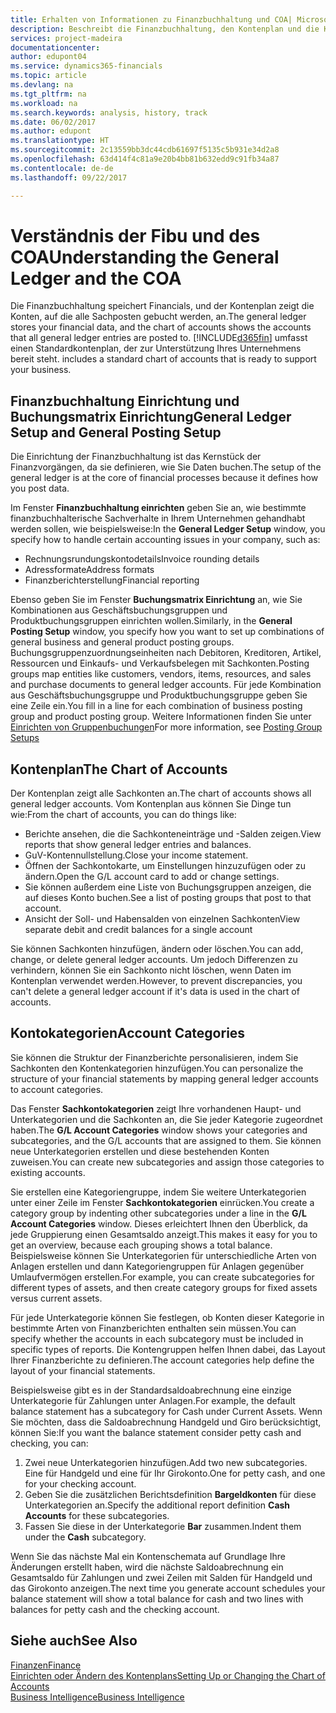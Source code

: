 ```yaml
---
title: Erhalten von Informationen zu Finanzbuchhaltung und COA| Microsoft Docs
description: Beschreibt die Finanzbuchhaltung, den Kontenplan und die Kontokategorien.
services: project-madeira
documentationcenter: 
author: edupont04
ms.service: dynamics365-financials
ms.topic: article
ms.devlang: na
ms.tgt_pltfrm: na
ms.workload: na
ms.search.keywords: analysis, history, track
ms.date: 06/02/2017
ms.author: edupont
ms.translationtype: HT
ms.sourcegitcommit: 2c13559bb3dc44cdb61697f5135c5b931e34d2a8
ms.openlocfilehash: 63d414f4c81a9e20b4bb81b632edd9c91fb34a87
ms.contentlocale: de-de
ms.lasthandoff: 09/22/2017

---
```

# <a name="understanding-the-general-ledger-and-the-coa"></a><span data-ttu-id="aee85-103">Verständnis der Fibu und des COA</span><span class="sxs-lookup"><span data-stu-id="aee85-103">Understanding the General Ledger and the COA</span></span>
<span data-ttu-id="aee85-104">Die Finanzbuchhaltung speichert Financials, und der Kontenplan zeigt die Konten, auf die alle Sachposten gebucht werden, an.</span><span class="sxs-lookup"><span data-stu-id="aee85-104">The general ledger stores your financial data, and the chart of accounts shows the accounts that all general ledger entries are posted to.</span></span> [!INCLUDE[d365fin](includes/d365fin_md.md)]<span data-ttu-id="aee85-105"> umfasst einen Standardkontenplan, der zur Unterstützung Ihres Unternehmens bereit steht.</span><span class="sxs-lookup"><span data-stu-id="aee85-105"> includes a standard chart of accounts that is ready to support your business.</span></span>

## <a name="general-ledger-setup-and-general-posting-setup"></a><span data-ttu-id="aee85-106">Finanzbuchhaltung Einrichtung und Buchungsmatrix Einrichtung</span><span class="sxs-lookup"><span data-stu-id="aee85-106">General Ledger Setup and General Posting Setup</span></span>
<span data-ttu-id="aee85-107">Die Einrichtung der Finanzbuchhaltung ist das Kernstück der Finanzvorgängen, da sie definieren, wie Sie Daten buchen.</span><span class="sxs-lookup"><span data-stu-id="aee85-107">The setup of the general ledger is at the core of financial processes because it defines how you post data.</span></span>  

<span data-ttu-id="aee85-108">Im Fenster **Finanzbuchhaltung einrichten** geben Sie an, wie bestimmte finanzbuchhalterische Sachverhalte in Ihrem Unternehmen gehandhabt werden sollen, wie beispielsweise:</span><span class="sxs-lookup"><span data-stu-id="aee85-108">In the **General Ledger Setup** window, you specify how to handle certain accounting issues in your company, such as:</span></span>  

* <span data-ttu-id="aee85-109">Rechnungsrundungskontodetails</span><span class="sxs-lookup"><span data-stu-id="aee85-109">Invoice rounding details</span></span>  
* <span data-ttu-id="aee85-110">Adressformate</span><span class="sxs-lookup"><span data-stu-id="aee85-110">Address formats</span></span>  
* <span data-ttu-id="aee85-111">Finanzberichterstellung</span><span class="sxs-lookup"><span data-stu-id="aee85-111">Financial reporting</span></span>  

<span data-ttu-id="aee85-112">Ebenso geben Sie im Fenster **Buchungsmatrix Einrichtung** an, wie Sie Kombinationen aus Geschäftsbuchungsgruppen und Produktbuchungsgruppen einrichten wollen.</span><span class="sxs-lookup"><span data-stu-id="aee85-112">Similarly, in the **General Posting Setup** window, you specify how you want to set up combinations of general business and general product posting groups.</span></span> <span data-ttu-id="aee85-113">Buchungsgruppenzuordnungseinheiten nach Debitoren, Kreditoren, Artikel, Ressourcen und Einkaufs- und Verkaufsbelegen mit Sachkonten.</span><span class="sxs-lookup"><span data-stu-id="aee85-113">Posting groups map entities like customers, vendors, items, resources, and sales and purchase documents to general ledger accounts.</span></span> <span data-ttu-id="aee85-114">Für jede Kombination aus Geschäftsbuchungsgruppe und Produktbuchungsgruppe geben Sie eine Zeile ein.</span><span class="sxs-lookup"><span data-stu-id="aee85-114">You fill in a line for each combination of business posting group and product posting group.</span></span> <span data-ttu-id="aee85-115">Weitere Informationen finden Sie unter [Einrichten von Gruppenbuchungen](finance-posting-groups.md)</span><span class="sxs-lookup"><span data-stu-id="aee85-115">For more information, see [Posting Group Setups](finance-posting-groups.md)</span></span>  

## <a name="the-chart-of-accounts"></a><span data-ttu-id="aee85-116">Kontenplan</span><span class="sxs-lookup"><span data-stu-id="aee85-116">The Chart of Accounts</span></span>
<span data-ttu-id="aee85-117">Der Kontenplan zeigt alle Sachkonten an.</span><span class="sxs-lookup"><span data-stu-id="aee85-117">The chart of accounts shows all general ledger accounts.</span></span> <span data-ttu-id="aee85-118">Vom Kontenplan aus können Sie Dinge tun wie:</span><span class="sxs-lookup"><span data-stu-id="aee85-118">From the chart of accounts, you can do things like:</span></span>  

* <span data-ttu-id="aee85-119">Berichte ansehen, die die Sachkonteneinträge und -Salden zeigen.</span><span class="sxs-lookup"><span data-stu-id="aee85-119">View reports that show general ledger entries and balances.</span></span>  
* <span data-ttu-id="aee85-120">GuV-Kontennullstellung.</span><span class="sxs-lookup"><span data-stu-id="aee85-120">Close your income statement.</span></span>  
* <span data-ttu-id="aee85-121">Öffnen der Sachkontokarte, um Einstellungen hinzuzufügen oder zu ändern.</span><span class="sxs-lookup"><span data-stu-id="aee85-121">Open the G/L account card to add or change settings.</span></span>  
* <span data-ttu-id="aee85-122">Sie können außerdem eine Liste von Buchungsgruppen anzeigen, die auf dieses Konto buchen.</span><span class="sxs-lookup"><span data-stu-id="aee85-122">See a list of posting groups that post to that account.</span></span>
* <span data-ttu-id="aee85-123">Ansicht der Soll- und Habensalden von einzelnen Sachkonten</span><span class="sxs-lookup"><span data-stu-id="aee85-123">View separate debit and credit balances for a single account</span></span>  

<span data-ttu-id="aee85-124">Sie können Sachkonten hinzufügen, ändern oder löschen.</span><span class="sxs-lookup"><span data-stu-id="aee85-124">You can add, change, or delete general ledger accounts.</span></span> <span data-ttu-id="aee85-125">Um jedoch Differenzen zu verhindern, können Sie ein Sachkonto nicht löschen, wenn Daten im Kontenplan verwendet werden.</span><span class="sxs-lookup"><span data-stu-id="aee85-125">However, to prevent discrepancies, you can't delete a general ledger account if it's data is used in the chart of accounts.</span></span>  

## <a name="account-categories"></a><span data-ttu-id="aee85-126">Kontokategorien</span><span class="sxs-lookup"><span data-stu-id="aee85-126">Account Categories</span></span>
<span data-ttu-id="aee85-127">Sie können die Struktur der Finanzberichte personalisieren, indem Sie Sachkonten den Kontenkategorien hinzufügen.</span><span class="sxs-lookup"><span data-stu-id="aee85-127">You can personalize the structure of your financial statements by mapping general ledger accounts to account categories.</span></span>  

<span data-ttu-id="aee85-128">Das Fenster **Sachkontokategorien** zeigt Ihre vorhandenen Haupt- und Unterkategorien und die Sachkonten an, die Sie jeder Kategorie zugeordnet haben.</span><span class="sxs-lookup"><span data-stu-id="aee85-128">The **G/L Account Categories** window shows your categories and subcategories, and the G/L accounts that are assigned to them.</span></span> <span data-ttu-id="aee85-129">Sie können neue Unterkategorien erstellen und diese bestehenden Konten zuweisen.</span><span class="sxs-lookup"><span data-stu-id="aee85-129">You can create new subcategories and assign those categories to existing accounts.</span></span>  

<span data-ttu-id="aee85-130">Sie erstellen eine Kategoriengruppe, indem Sie weitere Unterkategorien unter einer Zeile im Fenster **Sachkontokategorien** einrücken.</span><span class="sxs-lookup"><span data-stu-id="aee85-130">You create a category group by indenting other subcategories under a line in the **G/L Account Categories** window.</span></span> <span data-ttu-id="aee85-131">Dieses erleichtert Ihnen den Überblick, da jede Gruppierung einen Gesamtsaldo anzeigt.</span><span class="sxs-lookup"><span data-stu-id="aee85-131">This makes it easy for you to get an overview, because each grouping shows a total balance.</span></span> <span data-ttu-id="aee85-132">Beispielsweise können Sie Unterkategorien für unterschiedliche Arten von Anlagen erstellen und dann Kategoriengruppen für Anlagen gegenüber Umlaufvermögen erstellen.</span><span class="sxs-lookup"><span data-stu-id="aee85-132">For example, you can create subcategories for different types of assets, and then create category groups for fixed assets versus current assets.</span></span>  

<span data-ttu-id="aee85-133">Für jede Unterkategorie können Sie festlegen, ob Konten dieser Kategorie in bestimmte Arten von Finanzberichten enthalten sein müssen.</span><span class="sxs-lookup"><span data-stu-id="aee85-133">You can specify whether the accounts in each subcategory must be included in specific types of reports.</span></span> <span data-ttu-id="aee85-134">Die Kontengruppen helfen Ihnen dabei, das Layout Ihrer Finanzberichte zu definieren.</span><span class="sxs-lookup"><span data-stu-id="aee85-134">The account categories help define the layout of your financial statements.</span></span>  

<span data-ttu-id="aee85-135">Beispielsweise gibt es in der Standardsaldoabrechnung eine einzige Unterkategorie für Zahlungen unter Anlagen.</span><span class="sxs-lookup"><span data-stu-id="aee85-135">For example, the default balance statement has a subcategory for Cash under Current Assets.</span></span> <span data-ttu-id="aee85-136">Wenn Sie möchten, dass die Saldoabrechnung Handgeld und Giro berücksichtigt, können Sie:</span><span class="sxs-lookup"><span data-stu-id="aee85-136">If you want the balance statement consider petty cash and checking, you can:</span></span>  

1. <span data-ttu-id="aee85-137">Zwei neue Unterkategorien hinzufügen.</span><span class="sxs-lookup"><span data-stu-id="aee85-137">Add two new subcategories.</span></span> <span data-ttu-id="aee85-138">Eine für Handgeld und eine für Ihr Girokonto.</span><span class="sxs-lookup"><span data-stu-id="aee85-138">One for petty cash, and one for your checking account.</span></span>  
2. <span data-ttu-id="aee85-139">Geben Sie die zusätzlichen Berichtsdefinition **Bargeldkonten** für diese Unterkategorien an.</span><span class="sxs-lookup"><span data-stu-id="aee85-139">Specify the additional report definition **Cash Accounts** for these subcategories.</span></span>  
3. <span data-ttu-id="aee85-140">Fassen Sie diese in der Unterkategorie **Bar** zusammen.</span><span class="sxs-lookup"><span data-stu-id="aee85-140">Indent them under the **Cash** subcategory.</span></span>  

<span data-ttu-id="aee85-141">Wenn Sie das nächste Mal ein Kontenschemata auf Grundlage Ihre Änderungen erstellt haben, wird die nächste Saldoabrechnung ein Gesamtsaldo für Zahlungen und zwei Zeilen mit Salden für Handgeld und das Girokonto anzeigen.</span><span class="sxs-lookup"><span data-stu-id="aee85-141">The next time you generate account schedules your balance statement will show a total balance for cash and two lines with balances for petty cash and the checking account.</span></span>  

## <a name="see-also"></a><span data-ttu-id="aee85-142">Siehe auch</span><span class="sxs-lookup"><span data-stu-id="aee85-142">See Also</span></span>
[<span data-ttu-id="aee85-143">Finanzen</span><span class="sxs-lookup"><span data-stu-id="aee85-143">Finance</span></span>](finance.md)  
[<span data-ttu-id="aee85-144">Einrichten oder Ändern des Kontenplans</span><span class="sxs-lookup"><span data-stu-id="aee85-144">Setting Up or Changing the Chart of Accounts</span></span>](finance-setup-chart-accounts.md)  
[<span data-ttu-id="aee85-145">Business Intelligence</span><span class="sxs-lookup"><span data-stu-id="aee85-145">Business Intelligence</span></span>](bi.md)  


